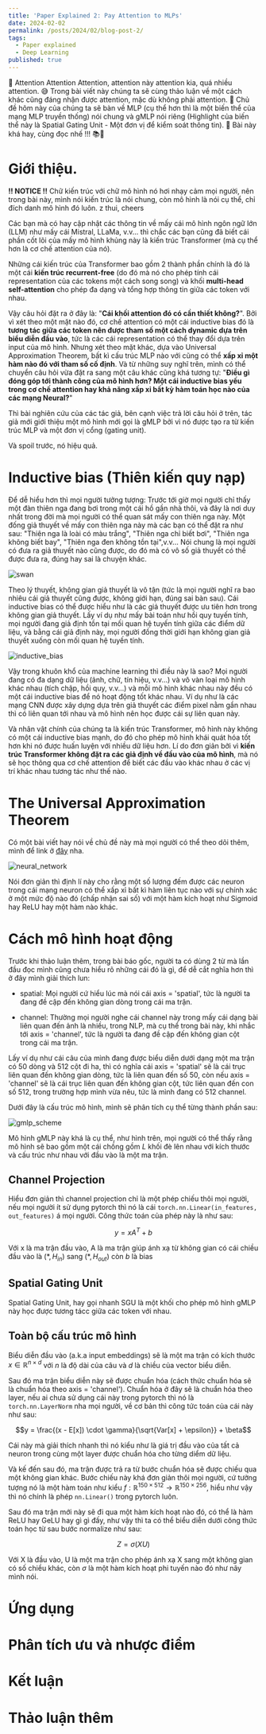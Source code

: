 ```yaml
---
title: 'Paper Explained 2: Pay Attention to MLPs'
date: 2024-02-02
permalink: /posts/2024/02/blog-post-2/
tags:
  - Paper explained
  - Deep Learning
published: true
---
```


📣 Attention Attention Attention, attention này attention kia, quá nhiều attention. 😅 Trong bài viết này chúng ta sẽ cùng thảo luận về một cách khác cũng đáng nhận được attention, mặc dù không phải attention. 🤔 Chủ đề hôm này của chúng ta sẽ bàn về MLP (cụ thể hơn thì là một biến thể của mạng MLP truyền thống) nói chung và gMLP nói riêng (Highlight của biến thể này là Spatial Gating Unit - Một đơn vị để kiểm soát thông tin). 🎯 Bài này khá hay, cùng đọc nhế !!! 📚🎉

# Giới thiệu.
**!! NOTICE !!** Chữ kiến trúc với chữ mô hình nó hơi nhạy cảm mọi người, nên trong bài này, mình nói kiến trúc là nói chung, còn mô hình là nói cụ thể, chỉ đích danh mô hình đó luôn. z thui, cheers

Các bạn mà có hay cập nhật các thông tin về mấy cái mô hình ngôn ngữ lớn (LLM) như mấy cái Mistral, LLaMa, v.v... thì chắc các bạn cũng đã biết cái phần cốt lõi của mấy mô hình khủng này là kiến trúc Transformer (mà cụ thể hơn là cơ chế attention của nó). 

Những cái kiến trúc của Transformer bao gồm 2 thành phần chính là đó là một cái **kiến trúc recurrent-free** (do đó mà nó cho phép tính cái representation của các tokens một cách song song) và khối **multi-head self-attention** cho phép đa dạng và tổng hợp thông tin giữa các token với nhau. 

Vậy câu hỏi đặt ra ở đây là: "**Cái khối attention đó có cần thiết không?**". Bởi vì xét theo một mặt nào đó, cơ chế attention có một cái inductive bias đó là **tương tác giữa các token nên được tham số một cách dynamic dựa trên biểu diễn đầu vào**, tức là các cái representation có thể thay đổi dựa trên input của mô hình. Nhưng xét theo mặt khác, dựa vào Universal Approximation Theorem, bất kì cấu trúc MLP nào với cũng có thể **xấp xỉ một hàm nào đó với tham số cố định**. Và từ những suy nghĩ trên, mình có thể chuyển câu hỏi vừa đặt ra sang một câu khác cũng khá tương tự: "**Điều gì đóng góp tới thành công của mô hình hơn? Một cái inductive bias yếu trong cơ chế attention hay khả năng xấp xỉ bất kỳ hàm toán học nào của các mạng Neural?**"

Thì bài nghiên cứu của các tác giả, bên cạnh việc trả lời câu hỏi ở trên, tác giả mới giới thiệu một mô hình mới gọi là gMLP bởi vì nó được tạo ra từ kiến trúc MLP và một đơn vị cổng (gating unit). 

Và spoil trước, nó hiệu quả.

# Inductive bias (Thiên kiến quy nạp)
Để dễ hiểu hơn thì mọi người tưởng tượng: Trước tới giờ mọi người chỉ thấy một đàn thiên nga đang bơi trong một cái hồ gần nhà thôi, và đây là nơi duy nhất trong đời mà mọi người có thể quan sát mấy con thiên nga này. Một đống giả thuyết về mấy con thiên nga này mà các bạn có thể đặt ra như sau: "Thiên nga là loài có màu trắng", "Thiên nga chỉ biết bơi", "Thiên nga không biết bay", "Thiên nga đen không tồn tại",v.v... Nói chung là mọi người có đưa ra giả thuyết nào cũng được, do đó mà có vô số giả thuyết có thể được đưa ra, đúng hay sai là chuyện khác. 

![swan](/assets/img/blog2/whitevsblack.png)

Theo lý thuyết, không gian giả thuyết là vô tận (tức là mọi người nghĩ ra bao nhiêu cái giả thuyết cũng được, không giới hạn, đúng sai bàn sau). Cái inductive bias có thể được hiểu như là các giả thuyết được ưu tiên hơn trong không gian giả thuyết. Lấy ví dụ như mấy bài toán như hồi quy tuyến tính, mọi người đang giả định tồn tại mối quan hệ tuyến tính giữa các điểm dữ liệu, và bằng cái giả định này, mọi người đồng thời giới hạn không gian giả thuyết xuống còn mối quan hệ tuyến tính. 

![inductive_bias](/assets/img/blog2/inductive_bias.png)

Vậy trong khuôn khổ của machine learning thì điều này là sao? Mọi người đang có đa dạng dữ liệu (ảnh, chữ, tín hiệu, v.v...) và vô vàn loại mô hình khác nhau (tích chập, hồi quy, v.v...) và mỗi mô hình khác nhau này đều có một cái inductive bias để nó hoạt động tốt khác nhau. Ví dụ như là các mạng CNN được xây dựng dựa trên giả thuyết các điểm pixel nằm gần nhau thì có liên quan tới nhau và mô hình nên học được cái sự liên quan này. 

Và nhân vật chính của chúng ta là kiến trúc Transformer, mô hình này không có một cái inductive bias mạnh, do đó cho phép mô hình khái quát hóa tốt hơn khi nó được huấn luyện với nhiều dữ liệu hơn. Lí do đơn giản bởi vì **kiến trúc Transformer không đặt ra các giả định về đầu vào của mô hình**, mà nó sẽ học thông qua cơ chế attention để biết các đầu vào khác nhau ở các vị trí khác nhau tương tác như thế nào.

# The Universal Approximation Theorem
Có một bài viết hay nói về chủ đề này mà mọi người có thể theo dõi thêm, mình để link ở [đây](https://medium.com/analytics-vidhya/you-dont-understand-neural-networks-until-you-understand-the-universal-approximation-theorem-85b3e7677126) nha. 

![neural_network](/assets/img/blog2/neuralnetwork.png)

Nói đơn giản thì định lí này cho rằng một số lượng đếm được các neuron trong cái mạng neuron có thể xấp xỉ bất kì hàm liên tục nào với sự chính xác ở một mức độ nào đó (chấp nhận sai số) với một hàm kích hoạt như Sigmoid hay ReLU hay một hàm  nào khác.  

# Cách mô hình hoạt động
Trước khi thảo luận thêm, trong bài báo gốc, người ta có dùng 2 từ mà lần đầu đọc mình cũng chưa hiểu rõ những cái đó là gì, để dễ cắt nghĩa hơn thì ở đây mình giải thích lun:

- spatial: Mọi người cứ hiểu lúc mà nói cái axis = 'spatial', tức là người ta đang đề cập đến không gian dòng trong cái ma trận.

- channel: Thường mọi người nghe cái channel này trong mấy cái dạng bài liên quan đến ảnh là nhiều, trong NLP, mà cụ thể trong bài này, khi nhắc tới axis = 'channel', tức là người ta đang đề cập đến không gian cột trong cái ma trận.

Lấy ví dụ như cái câu của mình đang được biểu diễn dưới dạng một ma trận có 50 dòng và 512 cột đi ha, thì có nghĩa cái axis = 'spatial' sẽ là cái trục liên quan đến không gian dòng, tức là liên quan đến số 50, còn nếu axis = 'channel' sẽ là cái trục liên quan đến không gian cột, tức liên quan đến con số 512, trong trường hợp mình vừa nêu, tức là mình đang có 512 channel.

Dưới đây là cấu trúc mô hình, mình sẽ phân tích cụ thể từng thành phần sau:


![gmlp_scheme](/assets/img/blog2/gmlp.png)

Mô hình gMLP này khá là cụ thể, như hình trên, mọi người có thể thấy rằng mô hình sẽ bao gồm một cái chồng gồm $L$ khối đè lên nhau với kích thước và cấu trúc như nhau với đầu vào là một ma trận. 

## Channel Projection
Hiểu đơn giản thì channel projection chỉ là một phép chiếu thôi mọi người, nếu mọi người ít sử dụng pytorch thì nó là cái `torch.nn.Linear(in_features, out_features)` á mọi người. Công thức toán của phép này là như sau:

$$y = xA^T + b$$

Với x là ma trận đầu vào, A là ma trận giúp ánh xạ từ không gian có cái chiều đầu vào là 
$(*, H_{in} )$ sang $(*, H_{out} )$
còn $b$ là bias

## Spatial Gating Unit
Spatial Gating Unit, hay gọi nhanh SGU là một khối cho phép mô hình gMLP này học được tương tácc giữa các token với nhau. 

## Toàn bộ cấu trúc mô hình

Biểu diễn đầu vào (a.k.a input embeddings) sẽ là một ma trận có kích thước  $x \in \mathbb{R}^{n \times d}$ với $n$ là độ dài của câu và $d$ là chiều của vector biểu diễn. 

Sau đó ma trận biểu diễn này sẽ được chuẩn hóa (cách thức chuẩn hóa sẽ là chuẩn hóa theo axis = 'channel'). Chuẩn hóa ở đây sẽ là chuẩn hóa theo layer, nếu ai chưa sử dụng cái này trong pytorch thì nó là `torch.nn.LayerNorm` nha mọi người, về cơ bản thì công tức toán của cái này như sau:

$$y = \frac{(x - E[x]) \cdot \gamma}{\sqrt{Var[x] + \epsilon}} + \beta$$

Cái này mà giải thích nhanh thì nó kiểu như là giá trị đầu vào của tất cả neuron trong cùng một layer được chuẩn hóa cho từng diểm dữ liệu.

Và kế đến sau đó, ma trận được trả ra từ bước chuẩn hóa sẽ được chiếu qua một không gian khác. Bước chiếu này khá đơn giản thôi mọi người, cứ tưởng tượng nó là một hàm toán như kiểu $f: \mathbb{R}^{150 \times 512} \rightarrow \mathbb{R}^{150 \times 256}$, hiểu như vậy thì nó chính là phép `nn.Linear()` trong pytorch luôn. 

Sau đó ma trận mới này sẽ đi qua một hàm kích hoạt nào đó, có thể là hàm ReLU hay GeLU hay gì gì đấy, như vậy thì ta có thể biểu diễn dưới công thức toán học từ sau bước normalize như sau:

$$
Z = \sigma(XU)
$$

Với X là đầu vào, U là một ma trận cho phép ánh xạ X sang một không gian có số chiều khác, còn $\sigma$ là một hàm kích hoạt phi tuyến nào đó như nãy mình nói.  

# Ứng dụng

# Phân tích ưu và nhược điểm

# Kết luận

# Thảo luận thêm
